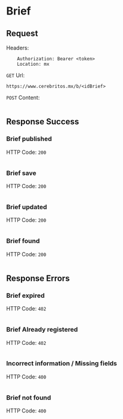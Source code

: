 # Brief

## Request

Headers:
```
	Authorization: Bearer <token>
	Location: mx
```

`GET` Url:
```url
https://www.cerebritos.mx/b/<idBrief>
```

`POST` Content:
```json

```

## Response Success

### Brief published

HTTP Code: `200`

```json

```

### Brief save

HTTP Code: `200`

```json

```

### Brief updated

HTTP Code: `200`

```json

```

### Brief found

HTTP Code: `200`

```json

```

## Response Errors

### Brief expired

HTTP Code: `402`

```json

```

### Brief Already registered

HTTP Code: `402`

```json

```

### Incorrect information / Missing fields

HTTP Code: `400`

```json

```

### Brief not found

HTTP Code: `400`

```json

```